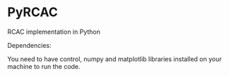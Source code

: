 # PyRCAC
RCAC implementation in Python 

Dependencies: 

You need to have control, numpy and matplotlib libraries installed on your machine to run the code.  
